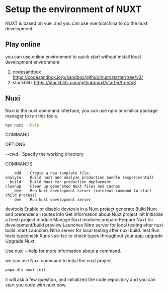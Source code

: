 # Setup the environment of NUXT

NUXT is based on vue, and you can use vue toolchina to do the nuxt development.

## Play online
you can use online environment to quick start without install local development environment.

1. codesandbox https://codesandbox.io/p/sandbox/github/nuxt/starter/tree/v3/
2. stackblitz https://stackblitz.com/github/nuxt/starter/tree/v3

## Nuxi
Nuxi is the nuxt command interface, you can use npm or similiar package manager to run this tools.

```bash
npx nuxi --help
```

  COMMAND

OPTIONS

  --cwd=<directory>    Specify the working directory

COMMANDS

        add    Create a new template file.
    analyze    Build nuxt and analyze production bundle (experimental)
      build    Build Nuxt for production deployment
    cleanup    Clean up generated Nuxt files and caches
       _dev    Run Nuxt development server (internal command to start child process)
        dev    Run Nuxt development server
   devtools    Enable or disable devtools in a Nuxt project
   generate    Build Nuxt and prerender all routes
       info    Get information about Nuxt project
       init    Initialize a fresh project
     module    Manage Nuxt modules
    prepare    Prepare Nuxt for development/build
    preview    Launches Nitro server for local testing after nuxi build.
      start    Launches Nitro server for local testing after nuxi build.
       test    Run tests
  typecheck    Runs vue-tsc to check types throughout your app.
    upgrade    Upgrade Nuxt

Use nuxi <command> --help for more information about a command.

we can use Nuxi command to intial the nuxt project

```bash
pnpm dlx nuxi init 
```
it will ask a few question, and initialized the code repository and you can start you code with nuxt now.

